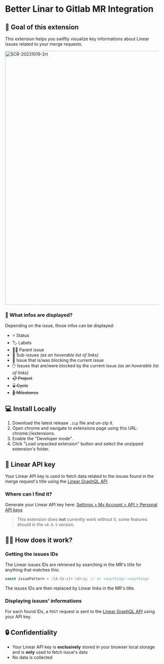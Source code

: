 # Better Linar to Gitlab MR Integration
## 🎯 Goal of this extension

This extension helps you swiftly visualize key informations about Linear issues related to your merge requests.

<img width="830" alt="SCR-20231019-2rt" src="https://github.com/theophile-wallez/Better-Linar-to-Gitlab-MR-Integration/assets/66305625/e36721c0-bd9f-41ec-b5e2-f657941628bb">


### 📃 What infos are displayed?

Depending on the issue, those infos can be displayed:
- ⚡️ Status
- 🏷️ Labels
- 👩‍👦 Parent issue
- 👶 Sub-issues *(as an hoverable list of links)*
- 🚩 Issue that is/was blocking the current issue
- ✋ Issues that are/were blocked by the current issue *(as an hoverable list of links)*
- ~~📋 Project~~
- ~~⌛️ Cycle~~
- ~~🔸 Milestones~~

## 💻 Install Locally

1. Download the latest release `.zip` file and un-zip it.
3. Open chrome and navigate to extensions page using this URL: chrome://extensions.
4. Enable the "Developer mode".
5. Click "Load unpacked extension" button and select the unzipped extension's folder.

## 🔑 Linear API key

Your Linear API key is used to fetch data related to the issues found in the merge request's title using the [Linear GraphQL API](https://studio.apollographql.com/public/Linear-API/variant/current/explorer). 

### Where can I find it?

Generate your Linear API key here: [Settings > My Account > API > Personal API keys](https://linear.app/settings/api)

> This extension does **not** currently work without it, some features should in the `v0.0.5` version.

## 🙋‍♀️ How does it work?
### Getting the issues IDs

The Linear issues IDs are retrieved by searching in the MR's title for anything that matches this: 
```js
const issuePattern = /[A-Za-z]+-\d+/g; // or <anything>-<anything>
```

The issues IDs are then replaced by Linear links in the MR's title.

### Displaying issues' informations

For each found IDs, a `POST` request is sent to the [Linear GraphQL API](https://studio.apollographql.com/public/Linear-API/variant/current/explorer) using your API key.

## 🔒 Confidentiality

- Your Linear API key is **exclusively** stored in your browser local storage and is **only** used to fetch issue's data
- No data is collected


